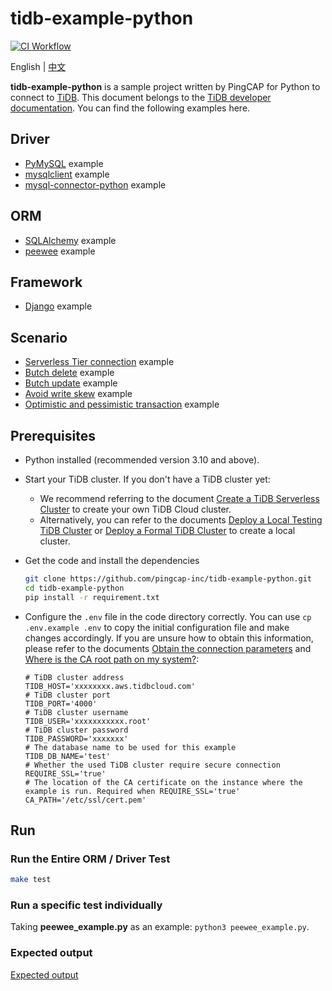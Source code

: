 # tidb-example-python

[![CI Workflow](https://github.com/pingcap-inc/tidb-example-python/actions/workflows/ci.yml/badge.svg)](https://github.com/pingcap-inc/tidb-example-python/actions/workflows/ci.yml)

English | [中文](/README-zh.md)

**tidb-example-python** is a sample project written by PingCAP for Python to connect to [TiDB](https://docs.pingcap.com/tidb/stable). This document belongs to the [TiDB developer documentation](https://docs.pingcap.com/tidb/stable/dev-guide-overview). You can find the following examples here.

## Driver

- [PyMySQL](/pymysql_example.py) example
- [mysqlclient](/mysqlclient_example.py) example
- [mysql-connector-python](/mysql_connector_python_example.py) example

## ORM

- [SQLAlchemy](/sqlalchemy_example.py) example
- [peewee](/peewee_example.py) example

## Framework

- [Django](/django_example) example

## Scenario

- [Serverless Tier connection](/serverless_tier_example.py) example
- [Butch delete](/batch_delete.py) example
- [Butch update](/batch_update.py) example
- [Avoid write skew](/write_skew_example.py) example
- [Optimistic and pessimistic transaction](/txn_example.py) example

## Prerequisites

- Python installed (recommended version 3.10 and above).
- Start your TiDB cluster. If you don't have a TiDB cluster yet:

  - We recommend referring to the document [Create a TiDB Serverless Cluster](https://docs.pingcap.com/tidb/stable/dev-guide-build-cluster-in-cloud) to create your own TiDB Cloud cluster.
  - Alternatively, you can refer to the documents [Deploy a Local Testing TiDB Cluster](https://docs.pingcap.com/tidb/stable/quick-start-with-tidb) or [Deploy a Formal TiDB Cluster](https://docs.pingcap.com/tidb/stable/production-deployment-using-tiup) to create a local cluster.

- Get the code and install the dependencies

  ```bash
  git clone https://github.com/pingcap-inc/tidb-example-python.git
  cd tidb-example-python
  pip install -r requirement.txt
  ```

- Configure the `.env` file in the code directory correctly. You can use `cp .env.example .env` to copy the initial configuration file and make changes accordingly. If you are unsure how to obtain this information, please refer to the documents [Obtain the connection parameters](https://docs.pingcap.com/tidbcloud/connect-via-standard-connection-serverless#obtain-the-connection-parameters) and [Where is the CA root path on my system?](https://docs.pingcap.com/tidbcloud/secure-connections-to-serverless-tier-clusters#where-is-the-ca-root-path-on-my-system):

  ```properties
  # TiDB cluster address
  TIDB_HOST='xxxxxxxx.aws.tidbcloud.com'
  # TiDB cluster port
  TIDB_PORT='4000'
  # TiDB cluster username
  TIDB_USER='xxxxxxxxxxx.root'
  # TiDB cluster password
  TIDB_PASSWORD='xxxxxxx'
  # The database name to be used for this example
  TIDB_DB_NAME='test'
  # Whether the used TiDB cluster require secure connection
  REQUIRE_SSL='true'
  # The location of the CA certificate on the instance where the example is run. Required when REQUIRE_SSL='true'
  CA_PATH='/etc/ssl/cert.pem'
  ```

## Run

### Run the Entire ORM / Driver Test

```bash
make test
```

### Run a specific test individually

Taking **peewee_example.py** as an example: `python3 peewee_example.py`.

### Expected output

[Expected output](/Expected-Output.md)
